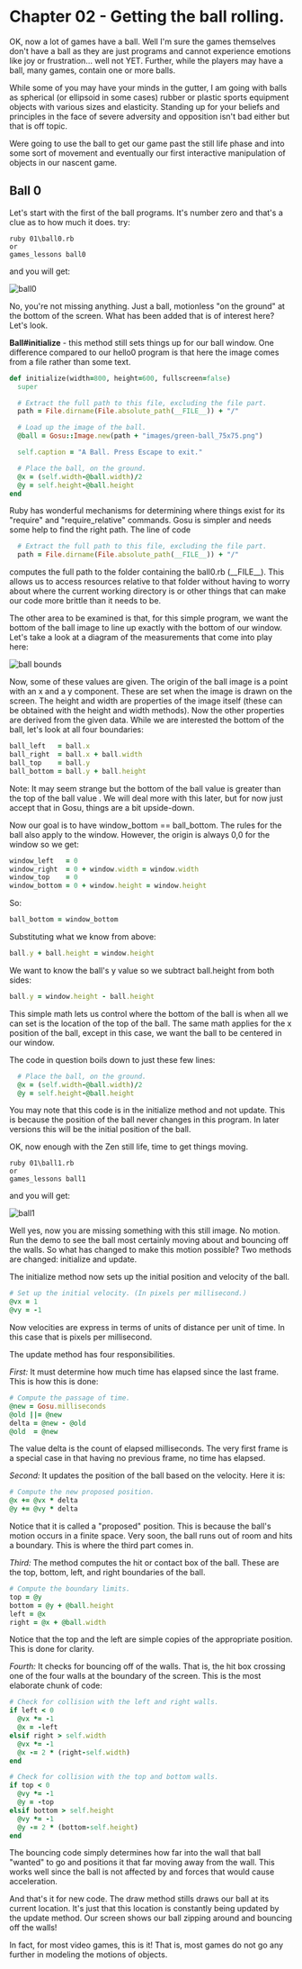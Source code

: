 # Chapter 02 - Getting the ball rolling.

OK, now a lot of games have a ball. Well I'm sure the games themselves don't
have a ball as they are just programs and cannot experience emotions like
joy or frustration... well not YET. Further, while the players may have a ball,
many games, contain one or more balls.

While some of you may have your minds in the gutter, I am going with balls as
spherical (or ellipsoid in some cases) rubber or plastic sports equipment
objects with various sizes and elasticity. Standing up for your beliefs and
principles in the face of severe adversity and opposition isn't bad either but
that is off topic.

Were going to use the ball to get our game past the still life phase and into
some sort of movement and eventually our first interactive manipulation of
objects in our nascent game.

## Ball 0

Let's start with the first of the ball programs. It's number zero and that's a
clue as to how much it does. try:

    ruby 01\ball0.rb
    or
    games_lessons ball0

and you will get:

![ball0](./images/ball0_image.png)

No, you're not missing anything. Just a ball, motionless "on the ground" at the
bottom of the screen. What has been added that is of interest here? Let's look.

**Ball#initialize** - this method still sets things up for our ball window. One
difference compared to our hello0 program is that here the image comes from a
file rather than some text.

```ruby
def initialize(width=800, height=600, fullscreen=false)
  super

  # Extract the full path to this file, excluding the file part.
  path = File.dirname(File.absolute_path(__FILE__)) + "/"

  # Load up the image of the ball.
  @ball = Gosu::Image.new(path + "images/green-ball_75x75.png")

  self.caption = "A Ball. Press Escape to exit."

  # Place the ball, on the ground.
  @x = (self.width-@ball.width)/2
  @y = self.height-@ball.height
end
```

Ruby has wonderful mechanisms for determining where things exist for its
"require" and "require_relative" commands. Gosu is simpler and needs some help
to find the right path. The line of code

```ruby
  # Extract the full path to this file, excluding the file part.
  path = File.dirname(File.absolute_path(__FILE__)) + "/"
```
computes the full path to the folder containing the ball0.rb (\_\_FILE\_\_).
This allows us to access resources relative to that folder without having to
worry about where the current working directory is or other things that can
make our code more brittle than it needs to be.

The other area to be examined is that, for this simple program, we want the
bottom of the ball image to line up exactly with the bottom of our window.
Let's take a look at a diagram of the measurements that come into play here:

![ball bounds](./images/bounded_ball.png)

Now, some of these values are given. The origin of the ball image is a point
with an x and a y component. These are set when the image is drawn on the
screen. The height and width are properties of the image itself (these can be
obtained with the height and width methods). Now the other properties are
derived from the given data. While we are interested the bottom of the ball,
let's look at all four boundaries:

```ruby
ball_left   = ball.x
ball_right  = ball.x + ball.width
ball_top    = ball.y
ball_bottom = ball.y + ball.height
```
Note: It may seem strange but the bottom of the ball value is greater than the
top of the ball value . We will deal more with this later, but for now just
accept that in Gosu, things are a bit upside-down.

Now our goal is to have window_bottom == ball_bottom. The rules for the ball
also apply to the window. However, the origin is always 0,0 for the window so
we get:

```ruby
window_left   = 0
window_right  = 0 + window.width = window.width
window_top    = 0
window_bottom = 0 + window.height = window.height
```

So:

```ruby
ball_bottom = window_bottom
```

Substituting what we know from above:

```ruby
ball.y + ball.height = window.height
```

We want to know the ball's y value so we subtract ball.height from both sides:

```ruby
ball.y = window.height - ball.height
```

This simple math lets us control where the bottom of the ball is when all we
can set is the location of the top of the ball. The same math applies for the
x position of the ball, except in this case, we want the ball to be centered
in our window.

The code in question boils down to just these few lines:

```ruby
  # Place the ball, on the ground.
  @x = (self.width-@ball.width)/2
  @y = self.height-@ball.height
```

You may note that this code is in the initialize method and not update. This is
because the position of the ball never changes in this program. In later
versions this will be the initial position of the ball.

OK, now enough with the Zen still life, time to get things moving.

    ruby 01\ball1.rb
    or
    games_lessons ball1

and you will get:

![ball1](./images/ball1_image.png)

Well yes, now you are missing something with this still image. No motion. Run
the demo to see the ball most certainly moving about and bouncing off the
walls. So what has changed to make this motion possible? Two methods are
changed: initialize and update.

The initialize method now sets up the initial position and velocity of the ball.

```ruby
# Set up the initial velocity. (In pixels per millisecond.)
@vx = 1
@vy = -1
```

Now velocities are express in terms of units of distance per unit of time. In
this case that is pixels per millisecond.

The update method has four responsibilities.

_First:_ It must determine how much time has elapsed since the last frame. This
is how this is done:

```ruby
# Compute the passage of time.
@new = Gosu.milliseconds
@old ||= @new
delta = @new - @old
@old  = @new
```

The value delta is the count of elapsed milliseconds. The very first frame is a
special case in that having no previous frame, no time has elapsed.

_Second:_ It updates the position of the ball based on the velocity. Here it is:

```ruby
# Compute the new proposed position.
@x += @vx * delta
@y += @vy * delta
```

Notice that it is called a "proposed" position. This is because the ball's
motion occurs in a finite space. Very soon, the ball runs out of room and hits
a boundary. This is where the third part comes in.

_Third:_  The method computes the hit or contact box of the ball. These are the
top, bottom, left, and right boundaries of the ball.

```ruby
# Compute the boundary limits.
top = @y
bottom = @y + @ball.height
left = @x
right = @x + @ball.width
```

Notice that the top and the left are simple copies of the appropriate position.
This is done for clarity.

_Fourth:_ It checks for bouncing off of the walls. That is, the hit box crossing
one of the four walls at the boundary of the screen. This is the most elaborate
chunk of code:

```ruby
# Check for collision with the left and right walls.
if left < 0
  @vx *= -1
  @x = -left
elsif right > self.width
  @vx *= -1
  @x -= 2 * (right-self.width)
end

# Check for collision with the top and bottom walls.
if top < 0
  @vy *= -1
  @y = -top
elsif bottom > self.height
  @vy *= -1
  @y -= 2 * (bottom-self.height)
end
```

The bouncing code simply determines how far into the wall that ball "wanted" to
go and positions it that far moving away from the wall. This works well since
the ball is not affected by and forces that would cause acceleration.

And that's it for new code. The draw method stills draws our ball at its
current location. It's just that this location is constantly being updated by
the update method. Our screen shows our ball zipping around and bouncing off
the walls!

In fact, for most video games, this is it! That is, most games do not go any
further in modeling the motions of objects.
